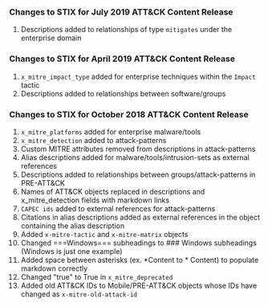 ### Changes to STIX for July 2019 ATT&CK Content Release
1. Descriptions added to relationships of type `mitigates` under the enterprise domain 

### Changes to STIX for April 2019 ATT&CK Content Release
1. `x_mitre_impact_type` added for enterprise techniques within the `Impact` tactic
2. Descriptions added to relationships between software/groups

### Changes to STIX for October 2018 ATT&CK Content Release

1. `x_mitre_platforms` added for enterprise malware/tools
2. `x_mitre_detection` added to attack-patterns
3. Custom MITRE attributes removed from descriptions in attack-patterns
4. Alias descriptions added for malware/tools/intrusion-sets as external references
5. Descriptions added to relationships between groups/attack-patterns in PRE-ATT&CK
6. Names of ATT&CK objects replaced in descriptions and x_mitre_detection fields with markdown links
7. `CAPEC ids` added to external references for attack-patterns
8. Citations in alias descriptions added as external references in the object containing the alias description
9. Added `x-mitre-tactic` and `x-mitre-matrix` objects
10. Changed ===Windows=== subheadings to ### Windows subheadings (Windows is just one example)
11. Added space between asterisks (ex. *Content to * Content) to populate markdown correctly
12. Changed "true" to True in `x_mitre_deprecated`
13. Added old ATT&CK IDs to Mobile/PRE-ATT&CK objects whose IDs have changed as `x-mitre-old-attack-id`
